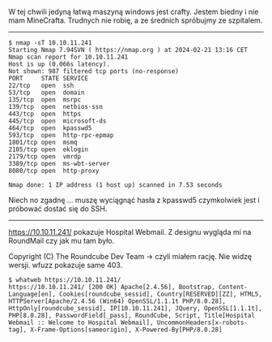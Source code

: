 W tej chwili jedyną łatwą maszyną windows jest crafty. Jestem biedny i nie mam MineCrafta. 
Trudnych nie robię, a ze średnich spróbujmy ze szpitalem.

---

```
$ nmap -sT 10.10.11.241
Starting Nmap 7.94SVN ( https://nmap.org ) at 2024-02-21 13:16 CET
Nmap scan report for 10.10.11.241
Host is up (0.066s latency).
Not shown: 987 filtered tcp ports (no-response)
PORT     STATE SERVICE
22/tcp   open  ssh
53/tcp   open  domain
135/tcp  open  msrpc
139/tcp  open  netbios-ssn
443/tcp  open  https
445/tcp  open  microsoft-ds
464/tcp  open  kpasswd5
593/tcp  open  http-rpc-epmap
1801/tcp open  msmq
2105/tcp open  eklogin
2179/tcp open  vmrdp
3389/tcp open  ms-wbt-server
8080/tcp open  http-proxy

Nmap done: 1 IP address (1 host up) scanned in 7.53 seconds
```
Niech no zgadnę ... muszę wyciągnąć hasła z kpasswd5 czymkolwiek jest i próbować dostać się do SSH.

---

https://10.10.11.241/ pokazuje Hospital Webmail. Z designu wygląda mi na RoundMail czy jak mu tam było.

Copyright (C) The Roundcube Dev Team -> czyli miałem rację. Nie widzę wersji. 
wfuzz pokazuje same 403.

```
$ whatweb https://10.10.11.241/
https://10.10.11.241/ [200 OK] Apache[2.4.56], Bootstrap, Content-Language[en], Cookies[roundcube_sessid], Country[RESERVED][ZZ], HTML5, HTTPServer[Apache/2.4.56 (Win64) OpenSSL/1.1.1t PHP/8.0.28], HttpOnly[roundcube_sessid], IP[10.10.11.241], JQuery, OpenSSL[1.1.1t], PHP[8.0.28], PasswordField[_pass], RoundCube, Script, Title[Hospital Webmail :: Welcome to Hospital Webmail], UncommonHeaders[x-robots-tag], X-Frame-Options[sameorigin], X-Powered-By[PHP/8.0.28]
```
